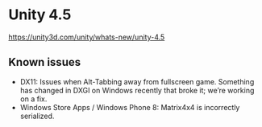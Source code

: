 # Unity 4.5
https://unity3d.com/unity/whats-new/unity-4.5

## Known issues

<ul>
<li>DX11: Issues when Alt-Tabbing away from fullscreen game. Something has changed in DXGI on Windows recently that broke it; we’re working on a fix.</li>
<li>Windows Store Apps / Windows Phone 8: Matrix4x4 is incorrectly serialized.</li>
</ul>
